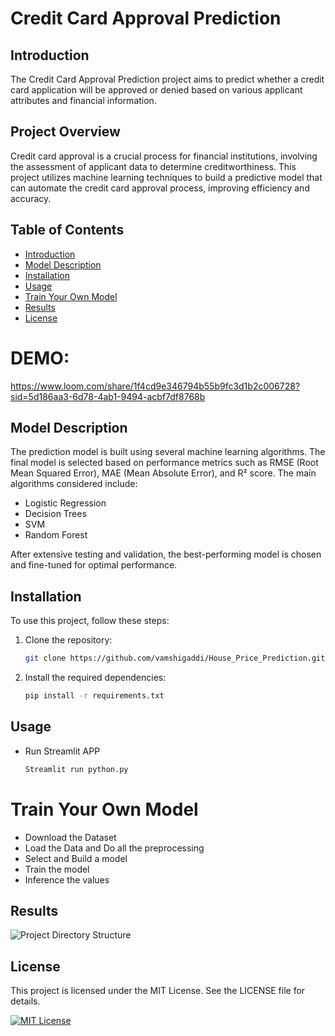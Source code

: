 # Credit Card Approval Prediction
## Introduction
The Credit Card Approval Prediction project aims to predict whether a credit card application will be approved or denied based on various applicant attributes and financial information.
## Project Overview
Credit card approval is a crucial process for financial institutions, involving the assessment of applicant data to determine creditworthiness. This project utilizes machine learning techniques to build a predictive model that can automate the credit card approval process, improving efficiency and accuracy.

## Table of Contents
- [Introduction](#introduction)
- [Model Description](#model-description)
- [Installation](#installation)
- [Usage](#usage)
- [Train Your Own Model](#train-your-own-model)
- [Results](#results)
- [License](#license)
# DEMO:
https://www.loom.com/share/1f4cd9e346794b55b9fc3d1b2c006728?sid=5d186aa3-6d78-4ab1-9494-acbf7df8768b
## Model Description

The prediction model is built using several machine learning algorithms. The final model is selected based on performance metrics such as RMSE (Root Mean Squared Error), MAE (Mean Absolute Error), and R² score. The main algorithms considered include:
- Logistic Regression
- Decision Trees
- SVM
- Random Forest

After extensive testing and validation, the best-performing model is chosen and fine-tuned for optimal performance.

## Installation

To use this project, follow these steps:

1. Clone the repository:
   ```bash
   git clone https://github.com/vamshigaddi/House_Price_Prediction.git
   ```
2. Install the required dependencies:
   ```bash
   pip install -r requirements.txt

## Usage
- Run Streamlit APP
  ```bash
  Streamlit run python.py
  ```
   
# Train Your Own Model
- Download the Dataset
- Load the Data and Do all the preprocessing
- Select and Build a model
- Train the model
- Inference the values

## Results


![Project Directory Structure](https://i.postimg.cc/C53m0Zst/Screenshot-2024-05-18-213147.png)


## License

This project is licensed under the MIT License. See the LICENSE file for details.

[![MIT License](https://img.shields.io/badge/License-MIT-green.svg)](https://choosealicense.com/licenses/mit/)
